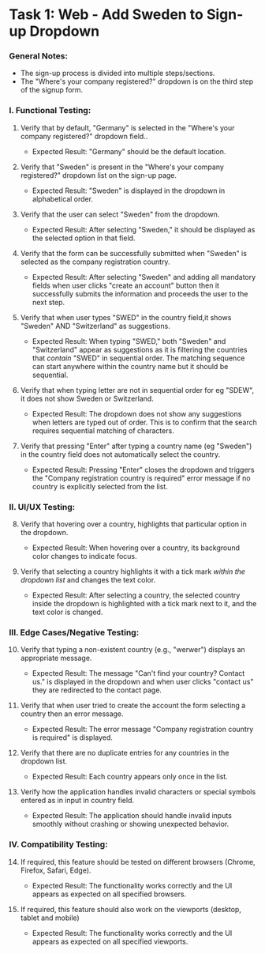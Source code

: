 # Task 1: Web - Add Sweden to Sign-up Dropdown

### General Notes:

*   The sign-up process is divided into multiple steps/sections.
*   The "Where's your company registered?" dropdown is on the third step of the signup form.

### I. Functional Testing:

1.  Verify that by default, "Germany" is selected in the "Where's your company registered?" dropdown field..
    *   Expected Result: "Germany" should be the default location.
  
2.  Verify that "Sweden" is present in the "Where's your company registered?" dropdown list on the sign-up page.
    *   Expected Result: "Sweden" is displayed in the dropdown in alphabetical order.

3.  Verify that the user can select "Sweden" from the dropdown.
    *   Expected Result: After selecting "Sweden," it should be displayed as the selected option in that field.

4.  Verify that the form can be successfully submitted when "Sweden" is selected as the company registration country.
    *   Expected Result: After selecting "Sweden" and adding all mandatory fields when user clicks "create an account" button then it successfully submits the information and proceeds the user to the next step.

5.  Verify that when user types "SWED" in the country field,it shows "Sweden" AND "Switzerland" as suggestions.
    *   Expected Result: When typing "SWED," both "Sweden" and "Switzerland" appear as suggestions as it is filtering the countries that *contain* "SWED" in sequential order. The matching sequence can start anywhere within the country name but it should be sequential.

6.  Verify that when typing letter are not in sequential order for eg "SDEW", it does not show Sweden or Switzerland.
    *   Expected Result: The dropdown does not show any suggestions when letters are typed out of order. This is to confirm that the search requires sequential matching of characters.

7.  Verify that pressing "Enter" after typing a country name (eg "Sweden") in the country field does not automatically select the country.
    *   Expected Result: Pressing "Enter" closes the dropdown and triggers the "Company registration country is required" error message if no country is explicitly selected from the list.

### II. UI/UX Testing:

8.  Verify that hovering over a country, highlights that particular option in the dropdown.
    *   Expected Result: When hovering over a country, its background color changes to indicate focus.

9.  Verify that selecting a country highlights it with a tick mark *within the dropdown list* and changes the text color.
    *   Expected Result: After selecting a country, the selected country inside the dropdown is highlighted with a tick mark next to it, and the text color is changed.

### III. Edge Cases/Negative Testing:

10. Verify that typing a non-existent country (e.g., "werwer") displays an appropriate message.
    *   Expected Result: The message "Can't find your country? Contact us." is displayed in the dropdown and  when user clicks "contact us" they are redirected to the contact page.

11. Verify that when user tried to create the account the form selecting a country then an error message.
    *   Expected Result: The error message "Company registration country is required" is displayed.

12. Verify that there are no duplicate entries for any countries in the dropdown list.
    *   Expected Result: Each country appears only once in the list.

13. Verify how the application handles invalid characters or special symbols entered as in input in country field.
    *   Expected Result: The application should handle invalid inputs smoothly without crashing or showing unexpected behavior.

### IV. Compatibility Testing:

14. If required, this feature should be tested on different browsers (Chrome, Firefox, Safari, Edge).
    *   Expected Result: The functionality works correctly and the UI appears as expected on all specified browsers.

15. If required, this feature should also work on the viewports (desktop, tablet and mobile)
    *   Expected Result: The functionality works correctly and the UI appears as expected on all specified viewports.
